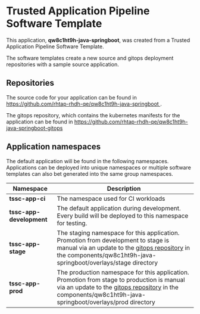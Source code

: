# Trusted Application Pipeline Software Template

This application, **qw8c1ht9h-java-springboot**, was created from a Trusted Application Pipeline Software Template.

The software templates create a new source and gitops deployment repositories with a sample source application. 

## Repositories

The source code for your application can be found in [https://github.com/rhtap-rhdh-qe/qw8c1ht9h-java-springboot ](https://github.com/rhtap-rhdh-qe/qw8c1ht9h-java-springboot ).
 
The gitops repository, which contains the kubernetes manifests for the application can be found in 
[https://github.com/rhtap-rhdh-qe/qw8c1ht9h-java-springboot-gitops ](https://github.com/rhtap-rhdh-qe/qw8c1ht9h-java-springboot-gitops ) 

## Application namespaces 

The default application will be found in the following namespaces. Applications can be deployed into unique namespaces or multiple software templates can also bet generated into the same group namespaces.  

|  Namespace   |  Description   |  
| -------- | -------- |
| **tssc-app-ci** | The namespace used for CI workloads |
| **tssc-app-development** | The default application during development. Every build will be deployed to this namespace for testing. |
| **tssc-app-stage** | The staging namespace for this application. Promotion from development to stage is manual via an update to the [gitops repository](https://github.com/rhtap-rhdh-qe/qw8c1ht9h-java-springboot-gitops ) in the components/qw8c1ht9h-java-springboot/overlays/stage directory |
| **tssc-app-prod** | The production namespace for this application. Promotion from stage to production is manual via an update to the [gitops repository](https://github.com/rhtap-rhdh-qe/qw8c1ht9h-java-springboot-gitops ) in the components/qw8c1ht9h-java-springboot/overlays/prod directory |